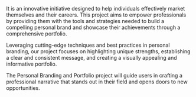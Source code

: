 It is an innovative initiative designed to help individuals effectively market themselves and their careers. This project aims to empower professionals by providing them with the tools and strategies needed to build a compelling personal brand and showcase their achievements through a comprehensive portfolio.


Leveraging cutting-edge techniques and best practices in personal branding, our project focuses on highlighting unique strengths, establishing a clear and consistent message, and creating a visually appealing and informative portfolio. 


The Personal Branding and Portfolio project will guide users in crafting a professional narrative that stands out in their field and opens doors to new opportunities.

